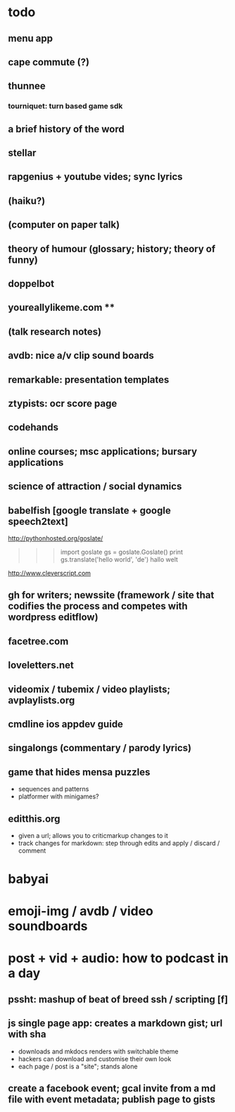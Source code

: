 # todo

## menu app
## cape commute (?)
## thunnee
### tourniquet: turn based game sdk

## a brief history of the word
## stellar
## rapgenius + youtube vides; sync lyrics
## (haiku?)
## (computer on paper talk)
## theory of humour (glossary; history; theory of funny)
## doppelbot
## youreallylikeme.com **
## (talk research notes)
## avdb: nice a/v clip sound boards
## remarkable: presentation templates
## ztypists: ocr score page
## codehands
## online courses; msc applications; bursary applications
## science of attraction / social dynamics
## babelfish [google translate + google speech2text]
http://pythonhosted.org/goslate/
>>> import goslate
>>> gs = goslate.Goslate()
>>> print gs.translate('hello world', 'de')
hallo welt

http://www.cleverscript.com


## gh for writers; newssite (framework / site that codifies the process and competes with wordpress editflow)
## facetree.com
## loveletters.net
## videomix / tubemix / video playlists; avplaylists.org
## cmdline ios appdev guide
## singalongs (commentary / parody lyrics)
## game that hides mensa puzzles
- sequences and patterns
- platformer with minigames?
## editthis.org
- given a url; allows you to criticmarkup changes to it
- track changes for markdown: step through edits and apply / discard / comment
# babyai
# emoji-img / avdb / video soundboards
# post + vid + audio: how to podcast in a day

## pssht: mashup of beat of breed ssh / scripting [f]

## js single page app: creates a markdown gist; url with sha
   - downloads and mkdocs renders with switchable theme
   - hackers can download and customise their own look
   - each page / post is a "site"; stands alone


## create a facebook event; gcal invite from a md file with event metadata; publish page to gists
